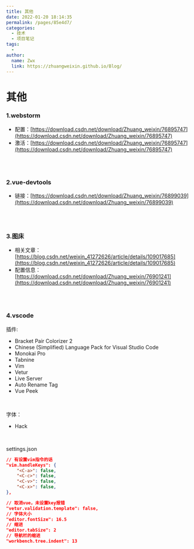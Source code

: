 ```yaml
---
title: 其他
date: 2022-01-20 18:14:35
permalink: /pages/85e4d7/
categories:
  - 技术
  - 项目笔记
tags:
  - 
author: 
  name: Zwx
  link: https://zhuangweixin.github.io/Blog/
---
```

# 其他

### 1.webstorm

- 配置：[https://download.csdn.net/download/Zhuang_weixin/76895747](https://download.csdn.net/download/Zhuang_weixin/76895747)
- 激活：[https://download.csdn.net/download/Zhuang_weixin/76895747](https://download.csdn.net/download/Zhuang_weixin/76895747)

<br/>

<br/>



### 2.vue-devtools

- 链接：[https://download.csdn.net/download/Zhuang_weixin/76899039](https://download.csdn.net/download/Zhuang_weixin/76899039)

<br/>

<br/>



### 3.图床

- 相关文章：[https://blog.csdn.net/weixin_41272626/article/details/109017685](https://blog.csdn.net/weixin_41272626/article/details/109017685)
- 配置信息：[https://download.csdn.net/download/Zhuang_weixin/76901241](https://download.csdn.net/download/Zhuang_weixin/76901241)

<br/>

<br/>



### 4.vscode

插件:

- Bracket Pair Colorizer 2
- Chinese (Simplified) Language Pack for Visual Studio Code
- Monokai Pro
- Tabnine
- Vim
- Vetur
- Live Server
- Auto Rename Tag
- Vue Peek

<br/>



字体：

- Hack

<br/>



settings.json

```json
// 有设置vim指令的话
"vim.handleKeys": {
    "<C-a>": false,
    "<C-c>": false,
    "<C-v>": false,
    "<C-x>": false,
},

// 取消vue，未设置key报错
"vetur.validation.template": false,
// 字体大小
"editor.fontSize": 16.5
// 缩进
"editor.tabSize": 2
// 导航栏的缩进
"workbench.tree.indent": 13
```

<br/><br/>



